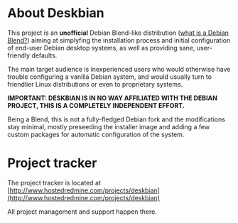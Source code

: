 About Deskbian
==============

This project is an **unofficial** Debian Blend-like distribution ([what is a Debian Blend?](http://blends.debian.org/blends/)) aiming at simplyfing the installation process and initial configuration of end-user Debian desktop systems, as well as providing sane, user-friendly defaults.

The main target audience is inexperienced users who would otherwise have trouble configuring a vanilla Debian system, and would usually turn to friendlier Linux distributions or even to proprietary systems.

**IMPORTANT: DESKBIAN IS IN NO WAY AFFILIATED WITH THE DEBIAN PROJECT, THIS IS A COMPLETELY INDEPENDENT EFFORT.**

Being a Blend, this is not a fully-fledged Debian fork and the modifications stay minimal, mostly preseeding the installer image and adding a few custom packages for automatic configuration of the system.

Project tracker
===============

The project tracker is located at [http://www.hostedredmine.com/projects/deskbian](http://www.hostedredmine.com/projects/deskbian)

All project management and support happen there.
